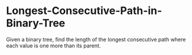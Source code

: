 # Longest-Consecutive-Path-in-Binary-Tree
Given a binary tree, find the length of the longest consecutive path where each value is one more than its parent.
